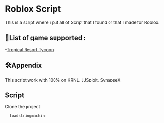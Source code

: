 


# Roblox Script

This is a script where i put all of Script that I found or that I made for Roblox. 




## 🚀List of game supported :

-[Tropical Resort Tycoon](https://www.roblox.com/games/5534174456/Tropical-Resort-Tycoon)
## 🛠Appendix

This script work with 100% on KRNL, JJSploit, SynapseX

## Script

Clone the project

```bash
  loadstringmachin
```
